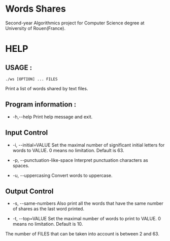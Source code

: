 # Words Shares

Second-year Algorithmics project for Computer Science degree at University of Rouen(France).

# HELP

## USAGE  : 
`./ws [OPTION] ... FILES`

Print a list of words shared by text files.

## Program information :

- -h,--help	Print help message and exit.

## Input Control

- -i, --initial=VALUE	Set the maximal number of significant initial letters for words to VALUE. 0 means no limitation. Default is 63.

- -p, --punctuation-like-space	Interpret punctuation characters as spaces.

- -u, --uppercasing	Convert words to uppercase.

## Output Control

- -s, --same-numbers	Also print all the words that have the same number of shares as the last word printed.

- -t, --top=VALUE	Set the maximal number of words to print to VALUE. 0 means no limitation. Default is 10.

The number of FILES that can be taken into account is between 2 and 63.